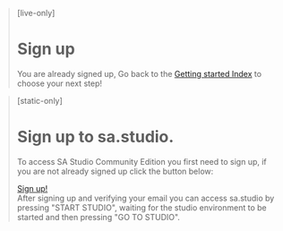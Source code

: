 > [live-only]
> # Sign up
>
> You are already signed up, Go back to the [Getting started Index](/docs/usermd/getting-started/README.md) to choose your next step!


> [static-only] 
># Sign up to sa.studio.
>
>To access SA Studio Community Edition you first need to sign up, if you are not already signed up click the button below:
>
><div class="CTACont">
><a class="CTABtn" role="button" href="#/docs/&load_external=streamanalyze.com/getting-started&goto=getting-started/README.md">
><span>Sign up!</span>
></a>
></div>
>After signing up and verifying your email you can access sa.studio by pressing "START STUDIO", waiting for the studio environment to be started and then pressing "GO TO STUDIO".

